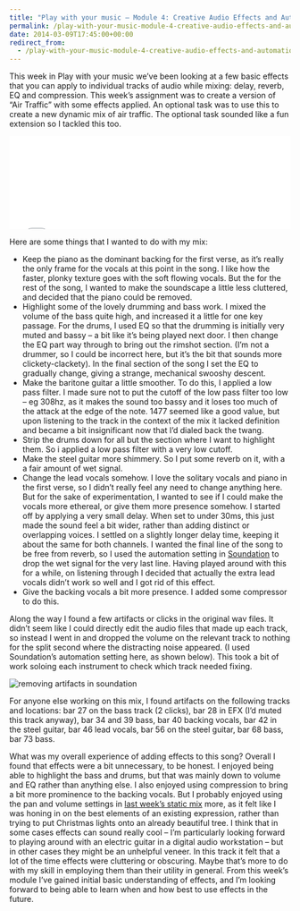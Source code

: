 ```yaml
---
title: "Play with your music – Module 4: Creative Audio Effects and Automation"
permalink: /play-with-your-music-module-4-creative-audio-effects-and-automation
date: 2014-03-09T17:45:00+00:00
redirect_from:
  - /play-with-your-music-module-4-creative-audio-effects-and-automation/
---
```


This week in Play with your music we’ve been looking at a few basic effects that you can apply to individual tracks of audio while mixing: delay, reverb, EQ and compression. This week’s assignment was to create a version of “Air Traffic” with some effects applied. An optional task was to use this to create a new dynamic mix of air traffic. The optional task sounded like a fun extension so I tackled this too.

<iframe width="100%" height="166" scrolling="no" frameborder="no" src="Play%20with%20your%20music%20%E2%80%93%20Module%204%20Creative%20Audio%20Effects%20and%20Automation%20%E2%80%93%20Martin%20Lugton_files/a.htm"></iframe>

Here are some things that I wanted to do with my mix:

- Keep the piano as the dominant backing for the first verse, as it’s really the only frame for the vocals at this point in the song. I like how the faster, plonky texture goes with the soft flowing vocals. But the for the rest of the song, I wanted to make the soundscape a little less cluttered, and decided that the piano could be removed.
- Highlight some of the lovely drumming and bass work. I mixed the volume of the bass quite high, and increased it a little for one key passage. For the drums, I used EQ so that the drumming is initially very muted and bassy – a bit like it’s being played next door. I then change the EQ part way through to bring out the rimshot section. (I’m not a drummer, so I could be incorrect here, but it’s the bit that sounds more clickety-clackety). In the final section of the song I set the EQ to gradually change, giving a strange, mechanical swooshy descent.
- Make the baritone guitar a little smoother. To do this, I applied a low pass filter. I made sure not to put the cutoff of the low pass filter too low – eg 308hz, as it makes the sound too bassy and it loses too much of the attack at the edge of the note. 1477 seemed like a good value, but upon listening to the track in the context of the mix it lacked definition and became a bit insignificant now that I’d dialed back the twang.
- Strip the drums down for all but the section where I want to highlight them. So i applied a low pass filter with a very low cutoff.
- Make the steel guitar more shimmery. So I put some reverb on it, with a a fair amount of wet signal.
- Change the lead vocals somehow. I love the solitary vocals and piano in the first verse, so I didn’t really feel any need to change anything here. But for the sake of experimentation, I wanted to see if I could make the vocals more ethereal, or give them more presence somehow. I started off by applying a very small delay. When set to under 30ms, this just made the sound feel a bit wider, rather than adding distinct or overlapping voices. I settled on a slightly longer delay time, keeping it about the same for both channels. I wanted the final line of the song to be free from reverb, so I used the automation setting in [Soundation](http://www.soundation.com/) to drop the wet signal for the very last line. Having played around with this for a while, on listening through I decided that actually the extra lead vocals didn’t work so well and I got rid of this effect.
- Give the backing vocals a bit more presence. I added some compressor to do this.

Along the way I found a few artifacts or clicks in the original wav files. It didn’t seem like I could directly edit the audio files that made up each track, so instead I went in and dropped the volume on the relevant track to nothing for the split second where the distracting noise appeared. (I used Soundation’s automation setting here, as shown below). This took a bit of work soloing each instrument to check which track needed fixing.

![removing artifacts in soundation](Play%20with%20your%20music%20%E2%80%93%20Module%204%20Creative%20Audio%20Effects%20and%20Automation%20%E2%80%93%20Martin%20Lugton_files/removing-artefacts-in-soundation.png)

For anyone else working on this mix, I found artifacts on the following tracks and locations: bar 27 on the bass track (2 clicks), bar 28 in EFX (I’d muted this track anyway), bar 34 and 39 bass, bar 40 backing vocals, bar 42 in the steel guitar, bar 46 lead vocals, bar 56 on the steel guitar, bar 68 bass, bar 73 bass.

What was my overall experience of adding effects to this song? Overall I found that effects were a bit unnecessary, to be honest. I enjoyed being able to highlight the bass and drums, but that was mainly down to volume and EQ rather than anything else. I also enjoyed using compression to bring a bit more prominence to the backing vocals. But I probably enjoyed using the pan and volume settings in [last week’s static mix](http://www.martinlugton.com/play-with-your-music-module-3-reverse-engineering-a-multitrack-mix/) more, as it felt like I was honing in on the best elements of an existing expression, rather than trying to put Christmas lights onto an already beautiful tree.
I think that in some cases effects can sound really cool – I’m particularly looking forward to playing around with an electric guitar in a digital audio workstation – but in other cases they might be an unhelpful veneer. In this track it felt that a lot of the time effects were cluttering or obscuring. Maybe that’s more to do with my skill in employing them than their utility in general. From this week’s module I’ve gained initial basic understanding of effects, and I’m looking forward to being able to learn when and how best to use effects in the future.
